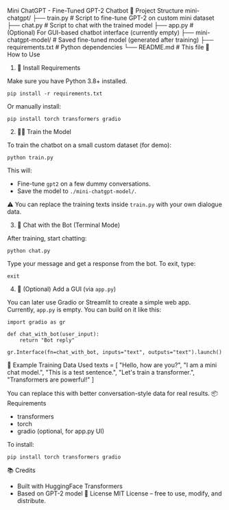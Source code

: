 Mini ChatGPT - Fine-Tuned GPT-2 Chatbot
📁 Project Structure
mini-chatgpt/
├── train.py              # Script to fine-tune GPT-2 on custom mini dataset
├── chat.py               # Script to chat with the trained model
├── app.py                # (Optional) For GUI-based chatbot interface (currently empty)
├── mini-chatgpt-model/   # Saved fine-tuned model (generated after training)
├── requirements.txt      # Python dependencies
└── README.md             # This file
🚀 How to Use
1. 🔧 Install Requirements

Make sure you have Python 3.8+ installed.

    pip install -r requirements.txt

Or manually install:

    pip install torch transformers gradio

2. 🏋️‍♂️ Train the Model

To train the chatbot on a small custom dataset (for demo):

    python train.py

This will:
- Fine-tune `gpt2` on a few dummy conversations.
- Save the model to `./mini-chatgpt-model/`.

⚠️ You can replace the training texts inside `train.py` with your own dialogue data.

3. 💬 Chat with the Bot (Terminal Mode)

After training, start chatting:

    python chat.py

Type your message and get a response from the bot. To exit, type:

    exit

4. 📱 (Optional) Add a GUI (via `app.py`)

You can later use Gradio or Streamlit to create a simple web app.  
Currently, `app.py` is empty. You can build on it like this:

    import gradio as gr

    def chat_with_bot(user_input):
        return "Bot reply"

    gr.Interface(fn=chat_with_bot, inputs="text", outputs="text").launch()
🧪 Example Training Data Used
texts = [
    "Hello, how are you?",
    "I am a mini chat model.",
    "This is a test sentence.",
    "Let's train a transformer.",
    "Transformers are powerful!"
]

You can replace this with better conversation-style data for real results.
📦 Requirements
- transformers
- torch
- gradio (optional, for app.py UI)

To install:

    pip install torch transformers gradio
📚 Credits
- Built with HuggingFace Transformers
- Based on GPT-2 model
📝 License
MIT License – free to use, modify, and distribute.

